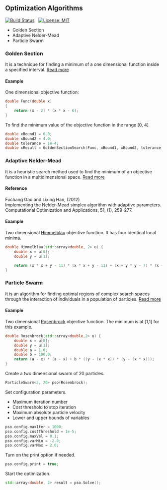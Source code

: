 ## Optimization Algorithms

[![Build Status](https://github.com/onurae/optimization-algorithms/actions/workflows/ci.yml/badge.svg)](https://github.com/onurae/optimization-algorithms/actions/workflows/ci.yml)&nbsp;&nbsp;
[![License: MIT](https://img.shields.io/badge/License-MIT-blue.svg)](https://github.com/onurae/optimization-algorithms/blob/main/LICENSE)

- Golden Section
- Adaptive Nelder-Mead
- Particle Swarm

### Golden Section

It is a technique for finding a minimum of a one dimensional function inside a specified interval.
[Read more](https://en.wikipedia.org/wiki/Golden-section_search)

#### Example

One dimensional objective function:

```cpp
double Func(double x)
{
    return (x - 2) * (x * x - 6);
}
```

To find the minimum value of the objective function in the range [0, 4]

```cpp
double xBound1 = 0.0;
double xBound2 = 4.0;
double tolerance = 1e-4;
double xResult = GoldenSectionSearch(Func, xBound1, xBound2, tolerance);
```

### Adaptive Nelder-Mead

It is a heuristic search method used to find the minimum of an objective function in a multidimensional space. 
[Read more](https://en.wikipedia.org/wiki/Nelder%E2%80%93Mead_method)

#### Reference
Fuchang Gao and Lixing Han, (2012)<br>
Implementing the Nelder-Mead simplex algorithm with adaptive parameters.<br>
Computational Optimization and Applications, 51, (1), 259-277.<br>

#### Example

Two dimensional [Himmelblau](https://en.wikipedia.org/wiki/Himmelblau%27s_function) objective function.
It has four identical local minima.

```cpp
double Himmelblau(std::array<double, 2> u) {
    double x = u[0];
    double y = u[1];

    return (x * x + y - 11) * (x * x + y - 11) + (x + y * y - 7) * (x + y * y - 7);
}
```

### Particle Swarm

It is an algorithm for finding optimal regions of complex search spaces through the interaction of individuals in a population of particles.
[Read more](https://en.wikipedia.org/wiki/Particle_swarm_optimization)

#### Example

Two dimensional [Rosenbrock](https://en.wikipedia.org/wiki/Rosenbrock_function) objective function.
The minimum is at [1,1] for this example.
```cpp
double Rosenbrock(std::array<double,2> u) {
    double x = u[0];
    double y = u[1];
    double a = 1.0;
    double b = 100.0;
    return (a - x) * (a - x) + b * ((y - (x * x)) * (y - (x * x)));
}
```

Create a two dimensional swarm of 20 particles.
```cpp
ParticleSwarm<2, 20> pso(Rosenbrock);
```
Set configuration parameters.
- Maximum iteration number
- Cost threshold to stop iteration
- Maximum absolute particle velocity
- Lower and upper bounds of variables
```cpp
pso.config.maxIter = 1000;
pso.config.costThreshold = 1e-5;
pso.config.maxVel = 0.1;
pso.config.varMin = -2.0;
pso.config.varMax = 2.0;
```
Turn on the print option if needed.

```cpp
pso.config.print = true;
```

Start the optimization.
```cpp
std::array<double, 2> result = pso.Solve();
```
